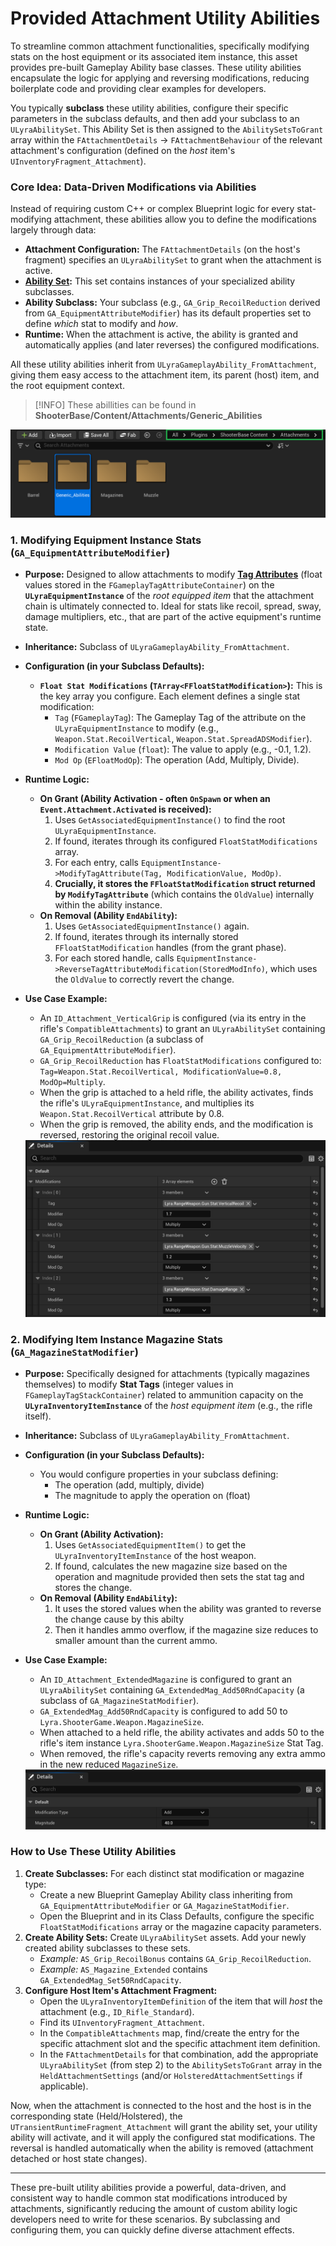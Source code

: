 # Provided Attachment Utility Abilities

To streamline common attachment functionalities, specifically modifying stats on the host equipment or its associated item instance, this asset provides pre-built Gameplay Ability base classes. These utility abilities encapsulate the logic for applying and reversing modifications, reducing boilerplate code and providing clear examples for developers.

You typically **subclass** these utility abilities, configure their specific parameters in the subclass defaults, and then add your subclass to an `ULyraAbilitySet`. This Ability Set is then assigned to the `AbilitySetsToGrant` array within the `FAttachmentDetails` -> `FAttachmentBehaviour` of the relevant attachment's configuration (defined on the _host_ item's `UInventoryFragment_Attachment`).

### Core Idea: Data-Driven Modifications via Abilities

Instead of requiring custom C++ or complex Blueprint logic for every stat-modifying attachment, these abilities allow you to define the modifications largely through data:

* **Attachment Configuration:** The `FAttachmentDetails` (on the host's fragment) specifies an `ULyraAbilitySet` to grant when the attachment is active.
* [**Ability Set**](../../../gameframework-and-experience/experience-primary-assets/lyra-ability-sets.md)**:** This set contains instances of your specialized ability subclasses.
* **Ability Subclass:** Your subclass (e.g., `GA_Grip_RecoilReduction` derived from `GA_EquipmentAttributeModifier`) has its default properties set to define _which_ stat to modify and _how_.
* **Runtime:** When the attachment is active, the ability is granted and automatically applies (and later reverses) the configured modifications.

All these utility abilities inherit from `ULyraGameplayAbility_FromAttachment`, giving them easy access to the attachment item, its parent (host) item, and the root equipment context.

> [!INFO]
> These abillities can be found in **ShooterBase/Content/Attachments/Generic_Abilities**

<img src=".gitbook/assets/image (189).png" alt="" title="">

### 1. Modifying Equipment Instance Stats (`GA_EquipmentAttributeModifier`)

* **Purpose:** Designed to allow attachments to modify [**Tag Attributes**](../../../equipment/equipment-instance.md#managing-runtime-state-tag-attributes-fgameplaytagattributecontainer) (float values stored in the `FGameplayTagAttributeContainer`) on the **`ULyraEquipmentInstance`** of the _root equipped item_ that the attachment chain is ultimately connected to. Ideal for stats like recoil, spread, sway, damage multipliers, etc., that are part of the active equipment's runtime state.
* **Inheritance:** Subclass of `ULyraGameplayAbility_FromAttachment`.
* **Configuration (in your Subclass Defaults):**
  * **`Float Stat Modifications` (`TArray<FFloatStatModification>`):** This is the key array you configure. Each element defines a single stat modification:
    * `Tag` (`FGameplayTag`): The Gameplay Tag of the attribute on the `ULyraEquipmentInstance` to modify (e.g., `Weapon.Stat.RecoilVertical`, `Weapon.Stat.SpreadADSModifier`).
    * `Modification Value` (`float`): The value to apply (e.g., -0.1, 1.2).
    * `Mod Op` (`EFloatModOp`): The operation (Add, Multiply, Divide).
* **Runtime Logic:**
  * **On Grant (Ability Activation - often `OnSpawn` or when an `Event.Attachment.Activated` is received):**
    1. Uses `GetAssociatedEquipmentInstance()` to find the root `ULyraEquipmentInstance`.
    2. If found, iterates through its configured `FloatStatModifications` array.
    3. For each entry, calls `EquipmentInstance->ModifyTagAttribute(Tag, ModificationValue, ModOp)`.
    4. **Crucially, it stores the `FFloatStatModification` struct returned by `ModifyTagAttribute`** (which contains the `OldValue`) internally within the ability instance.
  * **On Removal (Ability `EndAbility`):**
    1. Uses `GetAssociatedEquipmentInstance()` again.
    2. If found, iterates through its internally stored `FFloatStatModification` handles (from the grant phase).
    3. For each stored handle, calls `EquipmentInstance->ReverseTagAttributeModification(StoredModInfo)`, which uses the `OldValue` to correctly revert the change.
*   **Use Case Example:**

    * An `ID_Attachment_VerticalGrip` is configured (via its entry in the rifle's `CompatibleAttachments`) to grant an `ULyraAbilitySet` containing `GA_Grip_RecoilReduction` (a subclass of `GA_EquipmentAttributeModifier`).
    * `GA_Grip_RecoilReduction` has `FloatStatModifications` configured to: `Tag=Weapon.Stat.RecoilVertical, ModificationValue=0.8, ModOp=Multiply`.
    * When the grip is attached to a held rifle, the ability activates, finds the rifle's `ULyraEquipmentInstance`, and multiplies its `Weapon.Stat.RecoilVertical` attribute by 0.8.
    * When the grip is removed, the ability ends, and the modification is reversed, restoring the original recoil value.

    <img src=".gitbook/assets/image (16) (1).png" alt="" width="563" title="Subclassed GA_EquipmentAttributeModifier modifying equipment tag attributes">

### 2. Modifying Item Instance Magazine Stats (`GA_MagazineStatModifier`)

* **Purpose:** Specifically designed for attachments (typically magazines themselves) to modify **Stat Tags** (integer values in `FGameplayTagStackContainer`) related to ammunition capacity on the **`ULyraInventoryItemInstance`** of the _host equipment item_ (e.g., the rifle itself).
* **Inheritance:** Subclass of `ULyraGameplayAbility_FromAttachment`.
* **Configuration (in your Subclass Defaults):**
  * You would configure properties in your subclass defining:
    * The operation (add, multiply, divide)
    * The magnitude to apply the operation on (float)
* **Runtime Logic:**
  * **On Grant (Ability Activation):**
    1. Uses `GetAssociatedEquipmentItem()` to get the `ULyraInventoryItemInstance` of the host weapon.
    2. If found, calculates the new magazine size based on the operation and magnitude provided then sets the stat tag and stores the change.
  * **On Removal (Ability `EndAbility`):**
    1. It uses the stored values when the ability was granted to reverse the change cause by this abilty
    2. Then it handles ammo overflow, if the magazine size reduces to smaller amount than the current ammo.
*   **Use Case Example:**

    * An `ID_Attachment_ExtendedMagazine` is configured to grant an `ULyraAbilitySet` containing `GA_ExtendedMag_Add50RndCapacity` (a subclass of `GA_MagazineStatModifier`).
    * `GA_ExtendedMag_Add50RndCapacity` is configured to add 50 to `Lyra.ShooterGame.Weapon.MagazineSize`.
    * When attached to a held rifle, the ability activates and adds 50 to the rifle's item instance `Lyra.ShooterGame.Weapon.MagazineSize` Stat Tag.
    * When removed, the rifle's capacity reverts removing any extra ammo in the new reduced `MagazineSize`.

    <img src=".gitbook/assets/image (18) (1).png" alt="" title=" Subclassed GA_MagazineStatModifier extending magazine by 40">

### How to Use These Utility Abilities

1. **Create Subclasses:** For each distinct stat modification or magazine type:
   * Create a new Blueprint Gameplay Ability class inheriting from `GA_EquipmentAttributeModifier` or `GA_MagazineStatModifier`.
   * Open the Blueprint and in its Class Defaults, configure the specific `FloatStatModifications` array or the magazine capacity parameters.
2. **Create Ability Sets:** Create `ULyraAbilitySet` assets. Add your newly created ability subclasses to these sets.
   * _Example:_ `AS_Grip_RecoilBonus` contains `GA_Grip_RecoilReduction`.
   * _Example:_ `AS_Magazine_Extended` contains `GA_ExtendedMag_Set50RndCapacity`.
3. **Configure Host Item's Attachment Fragment:**
   * Open the `ULyraInventoryItemDefinition` of the item that will _host_ the attachment (e.g., `ID_Rifle_Standard`).
   * Find its `UInventoryFragment_Attachment`.
   * In the `CompatibleAttachments` map, find/create the entry for the specific attachment slot and the specific attachment item definition.
   * In the `FAttachmentDetails` for that combination, add the appropriate `ULyraAbilitySet` (from step 2) to the `AbilitySetsToGrant` array in the `HeldAttachmentSettings` (and/or `HolsteredAttachmentSettings` if applicable).

Now, when the attachment is connected to the host and the host is in the corresponding state (Held/Holstered), the `UTransientRuntimeFragment_Attachment` will grant the ability set, your utility ability will activate, and it will apply the configured stat modifications. The reversal is handled automatically when the ability is removed (attachment detached or host state changes).

***

These pre-built utility abilities provide a powerful, data-driven, and consistent way to handle common stat modifications introduced by attachments, significantly reducing the amount of custom ability logic developers need to write for these scenarios. By subclassing and configuring them, you can quickly define diverse attachment effects.
